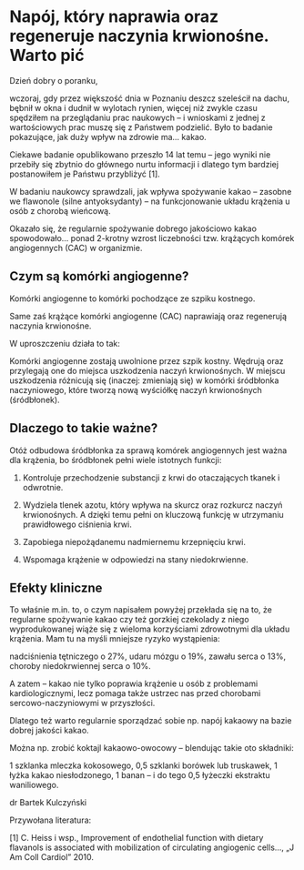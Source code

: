 # Napój, który naprawia oraz regeneruje naczynia krwionośne. Warto pić

Dzień dobry o poranku,

wczoraj, gdy przez większość dnia w Poznaniu deszcz szeleścił na dachu, bębnił w okna i dudnił w wylotach rynien, więcej niż zwykle czasu spędziłem na przeglądaniu prac naukowych – i wnioskami z jednej z wartościowych prac muszę się z Państwem podzielić. Było to badanie pokazujące, jak duży wpływ na zdrowie ma… kakao.

Ciekawe badanie opublikowano przeszło 14 lat temu – jego wyniki nie przebiły się zbytnio do głównego nurtu informacji i dlatego tym bardziej postanowiłem je Państwu przybliżyć [1].

W badaniu naukowcy sprawdzali, jak wpływa spożywanie kakao – zasobne we flawonole (silne antyoksydanty) – na funkcjonowanie układu krążenia u osób z chorobą wieńcową.

Okazało się, że regularnie spożywanie dobrego jakościowo kakao spowodowało… ponad 2-krotny wzrost liczebności tzw. krążących komórek angiogennych (CAC) w organizmie.

## Czym są komórki angiogenne?

Komórki angiogenne to komórki pochodzące ze szpiku kostnego.

Same zaś krążące komórki angiogenne (CAC) naprawiają oraz regenerują naczynia krwionośne.

W uproszczeniu działa to tak:

Komórki angiogenne zostają uwolnione przez szpik kostny. Wędrują oraz przylegają one do miejsca uszkodzenia naczyń krwionośnych. W miejscu uszkodzenia różnicują się (inaczej: zmieniają się) w komórki śródbłonka naczyniowego, które tworzą nową wyściółkę naczyń krwionośnych (śródbłonek).

## Dlaczego to takie ważne?

Otóż odbudowa śródbłonka za sprawą komórek angiogennych jest ważna dla krążenia, bo śródbłonek pełni wiele istotnych funkcji:

1. Kontroluje przechodzenie substancji z krwi do otaczających tkanek i odwrotnie.

2. Wydziela tlenek azotu, który wpływa na skurcz oraz rozkurcz naczyń krwionośnych. A dzięki temu pełni on kluczową funkcję w utrzymaniu prawidłowego ciśnienia krwi.

3. Zapobiega niepożądanemu nadmiernemu krzepnięciu krwi.

4. Wspomaga krążenie w odpowiedzi na stany niedokrwienne.

## Efekty kliniczne

To właśnie m.in. to, o czym napisałem powyżej przekłada się na to, że regularne spożywanie kakao czy też gorzkiej czekolady z niego wyprodukowanej wiąże się z wieloma korzyściami zdrowotnymi dla układu krążenia. Mam tu na myśli mniejsze ryzyko wystąpienia:

nadciśnienia tętniczego o 27%, udaru mózgu o 19%, zawału serca o 13%, choroby niedokrwiennej serca o 10%.

A zatem – kakao nie tylko poprawia krążenie u osób z problemami kardiologicznymi, lecz pomaga także ustrzec nas przed chorobami sercowo-naczyniowymi w przyszłości.

Dlatego też warto regularnie sporządzać sobie np. napój kakaowy na bazie dobrej jakości kakao.

Można np. zrobić koktajl kakaowo-owocowy – blendując takie oto składniki:

1 szklanka mleczka kokosowego, 0,5 szklanki borówek lub truskawek, 1 łyżka kakao niesłodzonego, 1 banan – i do tego 0,5 łyżeczki ekstraktu waniliowego.

dr Bartek Kulczyński

Przywołana literatura:

[1] C. Heiss i wsp., Improvement of endothelial function with dietary flavanols is associated with mobilization of circulating angiogenic cells…, „J Am Coll Cardiol” 2010.
